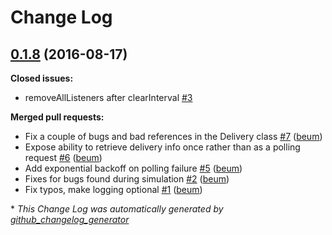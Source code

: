 # Change Log

## [0.1.8](https://github.com/mjk/uber-rush/tree/0.1.8) (2016-08-17)
**Closed issues:**

- removeAllListeners after clearInterval [\#3](https://github.com/mjk/uber-rush/issues/3)

**Merged pull requests:**

- Fix a couple of bugs and bad references in the Delivery class [\#7](https://github.com/mjk/uber-rush/pull/7) ([beum](https://github.com/beum))
- Expose ability to retrieve delivery info once rather than as a polling request [\#6](https://github.com/mjk/uber-rush/pull/6) ([beum](https://github.com/beum))
- Add exponential backoff on polling failure [\#5](https://github.com/mjk/uber-rush/pull/5) ([beum](https://github.com/beum))
- Fixes for bugs found during simulation [\#2](https://github.com/mjk/uber-rush/pull/2) ([beum](https://github.com/beum))
- Fix typos, make logging optional [\#1](https://github.com/mjk/uber-rush/pull/1) ([beum](https://github.com/beum))



\* *This Change Log was automatically generated by [github_changelog_generator](https://github.com/skywinder/Github-Changelog-Generator)*
